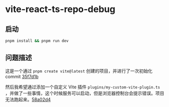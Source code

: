 # vite-react-ts-repo-debug

## 启动

```bash
pnpm install && pnpm run dev
```

## 问题描述

这是一个通过 `pnpm create vite@latest` 创建的项目，并进行了一次初始化 commit [35f7d1b](https://github.com/Wxh16144/vite-react-ts-repo-debug/commit/35f7d1b2de988fb6e66c3a8c3436de6d4912df2f)

然后我希望通过添加一个自定义 Vite 插件 `plugins/my-custom-vite-plugin.ts` ，并做了一些事情，这个时候服务可以启动，但是浏览器控制台会提示错误。项目无法跑起来。[58a02d4](https://github.com/Wxh16144/vite-react-ts-repo-debug/commit/58a02d4da27f7d9506099de5f8586b3a3b278e32)
